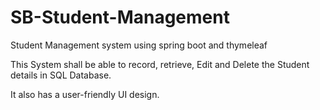 # SB-Student-Management
Student Management system using spring boot and thymeleaf

This System shall be able to record, retrieve, Edit and Delete the Student details in SQL Database.

It also has a user-friendly UI design. 
